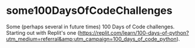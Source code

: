 # some100DaysOfCodeChallenges
Some (perhaps several in future times) 100 Days of Code challenges. Starting out with Replit's one (https://replit.com/learn/100-days-of-python?utm_medium=referral&amp;utm_campaign=100_days_of_code_python).
